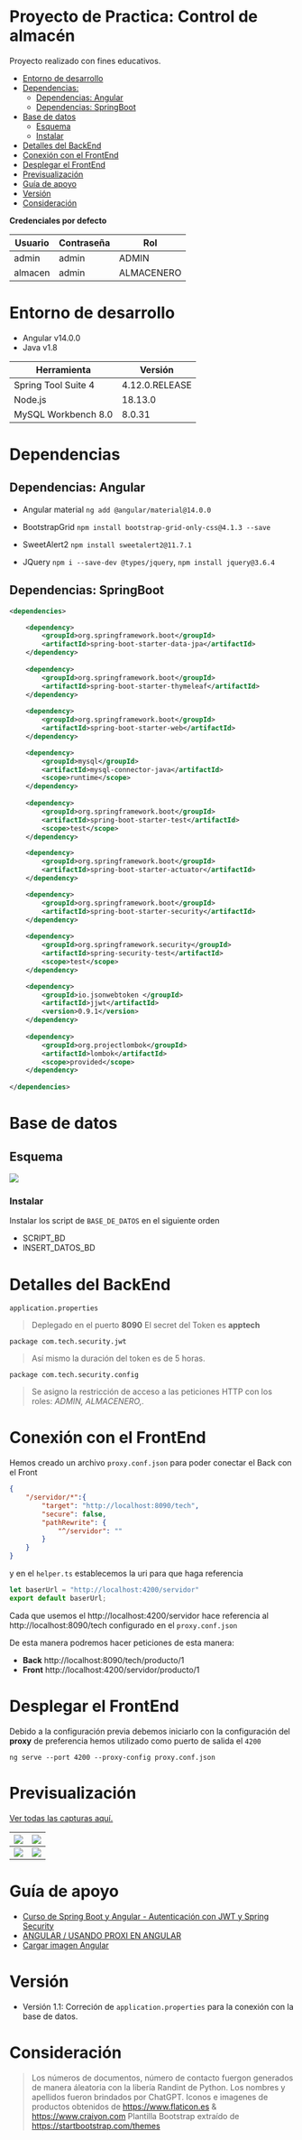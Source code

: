 # Proyecto de Practica: Control de almacén

Proyecto realizado con fines educativos.

* [Entorno de desarrollo](#entorno-de-desarrollo)
* [Dependencias:](#dependencias)
    - [Dependencias: Angular](#dependencias-angular)
    - [Dependencias: SpringBoot](#dependencias-springboot)
* [Base de datos](#base-de-datos)
    - [Esquema](#esquema)
    - [Instalar](#instalar)
* [Detalles del BackEnd](#detalles-del-backend)
* [Conexión con el FrontEnd](#conexión-con-el-frontend)
* [Desplegar el FrontEnd](#desplegar-el-frontend)
* [Previsualización](#previsualización)
* [Guía de apoyo](#guía-de-apoyo)
* [Versión](#versión)
* [Consideración](#consideración)



**Credenciales por defecto**

| Usuario | Contraseña | Rol |
| ------------ | ------------ | ------------ | 
| admin | admin | ADMIN |
| almacen | admin | ALMACENERO |


# Entorno de desarrollo

- Angular v14.0.0
- Java v1.8

| Herramienta | Versión |
| ------------ | ------------ | 
|  Spring Tool Suite 4  | 4.12.0.RELEASE |
| Node.js  | 18.13.0 |
| MySQL Workbench 8.0 | 8.0.31 |

# Dependencias

## Dependencias: Angular 

- Angular material `ng add @angular/material@14.0.0`

- BootstrapGrid `npm install bootstrap-grid-only-css@4.1.3 --save`

- SweetAlert2 `npm install sweetalert2@11.7.1`

- JQuery `npm i --save-dev @types/jquery`, `npm install jquery@3.6.4`

## Dependencias: SpringBoot 

```xml
<dependencies>

	<dependency>
		<groupId>org.springframework.boot</groupId>
		<artifactId>spring-boot-starter-data-jpa</artifactId>
	</dependency>
	
	<dependency>
		<groupId>org.springframework.boot</groupId>
		<artifactId>spring-boot-starter-thymeleaf</artifactId>
	</dependency>
	
	<dependency>
		<groupId>org.springframework.boot</groupId>
		<artifactId>spring-boot-starter-web</artifactId>
	</dependency>

	<dependency>
		<groupId>mysql</groupId>
		<artifactId>mysql-connector-java</artifactId>
		<scope>runtime</scope>
	</dependency>
	
	<dependency>
		<groupId>org.springframework.boot</groupId>
		<artifactId>spring-boot-starter-test</artifactId>
		<scope>test</scope>
	</dependency>

	<dependency>
		<groupId>org.springframework.boot</groupId>
		<artifactId>spring-boot-starter-actuator</artifactId>
	</dependency>

	<dependency>
		<groupId>org.springframework.boot</groupId>
		<artifactId>spring-boot-starter-security</artifactId>
	</dependency>
	
	<dependency>
		<groupId>org.springframework.security</groupId>
		<artifactId>spring-security-test</artifactId>
		<scope>test</scope>
	</dependency>

	<dependency>
		<groupId>io.jsonwebtoken </groupId>
		<artifactId>jjwt</artifactId>
		<version>0.9.1</version>
	</dependency>
	
	<dependency>
		<groupId>org.projectlombok</groupId>
		<artifactId>lombok</artifactId>
		<scope>provided</scope>
	</dependency>
		
</dependencies>
```

# Base de datos

## Esquema

![](https://i.postimg.cc/Ph7P99d2/mode-bd-222303.png)

### Instalar

Instalar los script de `BASE_DE_DATOS` en el siguiente orden

* SCRIPT_BD
* INSERT_DATOS_BD

# Detalles del BackEnd

`application.properties`
> Deplegado en el puerto **8090** 
> El secret del Token es **apptech** 

`package com.tech.security.jwt`
>  Así mismo la duración del token es de 5 horas.

`package com.tech.security.config`
>  Se asigno la restricción de acceso a las peticiones HTTP con los roles: *ADMIN, ALMACENERO,.*




# Conexión con el FrontEnd

Hemos creado un archivo `proxy.conf.json` para poder conectar el Back con el Front

```json
{
    "/servidor/*":{
        "target": "http://localhost:8090/tech",
        "secure": false,
        "pathRewrite": {
            "^/servidor": ""
        }
    }
}
```

y en el `helper.ts` establecemos la uri para que haga referencia

```javascript
let baserUrl = "http://localhost:4200/servidor"
export default baserUrl;
```

Cada que usemos el http://localhost:4200/servidor hace referencia al http://localhost:8090/tech configurado en el `proxy.conf.json`

De esta manera podremos hacer peticiones de esta manera:

- **Back** http://localhost:8090/tech/producto/1
- **Front** http://localhost:4200/servidor/producto/1

# Desplegar el FrontEnd

Debido a la configuración previa debemos iniciarlo con la configuración del **proxy** de preferencia hemos utilizado como puerto de salida el `4200`

```
ng serve --port 4200 --proxy-config proxy.conf.json
```


# Previsualización

[Ver todas las capturas aquí.](https://drive.google.com/drive/folders/1ZjVXW_y7Jijf0SfIvomn-EefsM-ijfZZ?usp=sharing "Ver todas las capturas aquí.")


| ![](https://i.postimg.cc/r8KfqzDv/Captura-de-pantalla-43.png)  | ![](https://i.postimg.cc/z8FtjsmP/Captura-de-pantalla-35.png)  |
| ------------ | ------------ |
| ![](https://i.postimg.cc/s3fn0Tsf/Captura-de-pantalla-41.png)  | ![](https://i.postimg.cc/RvPPrwZ7/Captura-de-pantalla-38.png)  |

# Guía de apoyo

- [Curso de Spring Boot y Angular - Autenticación con JWT y Spring Security](https://youtu.be/RWT7sZvgbeY?si=mDe9-sGn8r5wl5_T "")
- [ANGULAR / USANDO PROXI EN ANGULAR](https://youtu.be/47VR0YA9zJ4 "")
- [Cargar imagen Angular](https://es.stackoverflow.com/questions/168364/cargar-imagen-angular "")


# Versión

* Versión 1.1: Correción de `application.properties` para la conexión con la base de datos.

# Consideración

> Los números de documentos, número de contacto fuergon generados de manera áleatoria con la libería Randint de Python. 
> Los nombres y apellidos fueron brindados por ChatGPT. 
> Iconos e imagenes de productos obtenidos de https://www.flaticon.es & https://www.craiyon.com
> Plantilla Bootstrap extraído de https://startbootstrap.com/themes
